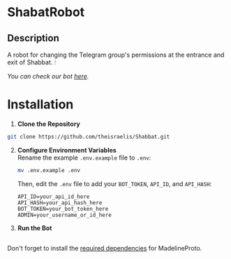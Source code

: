 # ShabatRobot

## Description
A robot for changing the Telegram group's permissions at the entrance and exit of Shabbat. 🕯

_You can check our bot [here](https://t.me/shabatRobot)._
##
# Installation

1. **Clone the Repository** 
```bash
git clone https://github.com/theisraelis/Shabbat.git
```

2. **Configure Environment Variables**  
   Rename the example `.env.example` file to `.env`:
   ```bash
   mv .env.example .env
   ```
   Then, edit the `.env` file to add your `BOT_TOKEN`, `API_ID`, and `API_HASH`:
   ```
   API_ID=your_api_id_here
   API_HASH=your_api_hash_here
   BOT_TOKEN=your_bot_token_here
   ADMIN=your_username_or_id_here
   ```

3. **Run the Bot**  
##
Don't forget to install the [required dependencies](https://docs.madelineproto.xyz/docs/REQUIREMENTS.html) for MadelineProto.
